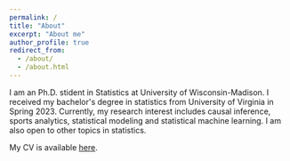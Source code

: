 ```yaml
---
permalink: /
title: "About"
excerpt: "About me"
author_profile: true
redirect_from: 
  - /about/
  - /about.html
---
```


I am an Ph.D. stident in Statistics at University of Wisconsin-Madison. I received my bachelor's degree in statistics from University of Virginia in Spring 2023. Currently, my research interest includes causal inference, sports analytics, statistical modeling and statistical machine learning. I am also open to other topics in statistics.

My CV is available [here](https://tao-sfan.github.io/files/cv_tao.pdf).
